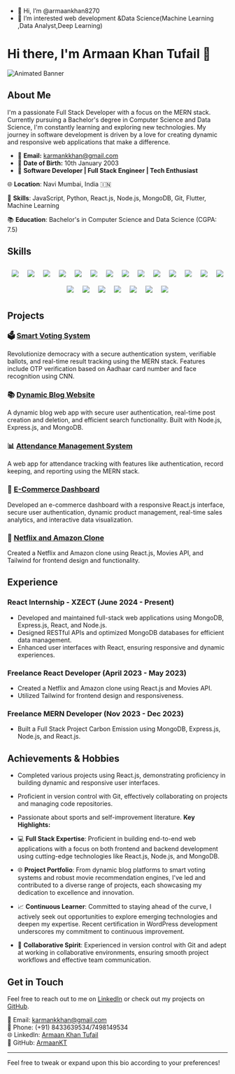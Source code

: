 
- 👋 Hi, I’m @armaankhan8270
- 👀 I’m interested web development &Data Science(Machine Learning ,Data Analyst,Deep Learning)




# Hi there, I'm Armaan Khan Tufail 👋

![Animated Banner](https://media.giphy.com/media/l0HlTy9x8FZo0XO1i/giphy.gif)

## About Me

I'm a passionate Full Stack Developer with a focus on the MERN stack. Currently pursuing a Bachelor's degree in Computer Science and Data Science, I'm constantly learning and exploring new technologies. My journey in software development is driven by a love for creating dynamic and responsive web applications that make a difference.

- 📧 **Email:** karmankkhan@gmail.com
- 📅 **Date of Birth:** 10th January 2003
- 🚀 **Software Developer | Full Stack Engineer | Tech Enthusiast**

🌐 **Location**: Navi Mumbai, India 🇮🇳

🔧 **Skills**: JavaScript, Python, React.js, Node.js, MongoDB, Git, Flutter, Machine Learning

📚 **Education**: Bachelor's in Computer Science and Data Science (CGPA: 7.5)

## Skills


<div class="skills-container" style="display: flex; flex-wrap: wrap; justify-content: center; align-items: center; margin-top: 20px;">
  <img src="https://img.shields.io/badge/C++-00599C?style=for-the-badge&logo=c%2B%2B&logoColor=white" class="rotate" style="animation: rotate 5s linear infinite; margin: 10px;">
  <img src="https://img.shields.io/badge/JavaScript-F7DF1E?style=for-the-badge&logo=javascript&logoColor=black" class="bounce" style="animation: bounce 2s infinite; margin: 10px;">
  <img src="https://img.shields.io/badge/Python-3776AB?style=for-the-badge&logo=python&logoColor=white" class="pulse" style="animation: pulse 1s infinite; margin: 10px;">
  <img src="https://img.shields.io/badge/Java-007396?style=for-the-badge&logo=java&logoColor=white" class="rotate" style="animation: rotate 5s linear infinite; margin: 10px;">
  <img src="https://img.shields.io/badge/HTML5-E34F26?style=for-the-badge&logo=html5&logoColor=white" class="bounce" style="animation: bounce 2s infinite; margin: 10px;">
  <img src="https://img.shields.io/badge/CSS3-1572B6?style=for-the-badge&logo=css3&logoColor=white" class="pulse" style="animation: pulse 1s infinite; margin: 10px;">
  <img src="https://img.shields.io/badge/React-61DAFB?style=for-the-badge&logo=react&logoColor=black" class="rotate" style="animation: rotate 5s linear infinite; margin: 10px;">
  <img src="https://img.shields.io/badge/Git-F05032?style=for-the-badge&logo=git&logoColor=white" class="bounce" style="animation: bounce 2s infinite; margin: 10px;">
  <img src="https://img.shields.io/badge/Tailwind%20CSS-38B2AC?style=for-the-badge&logo=tailwind-css&logoColor=white" class="pulse" style="animation: pulse 1s infinite; margin: 10px;">
  <img src="https://img.shields.io/badge/Node.js-339933?style=for-the-badge&logo=nodedotjs&logoColor=white" class="rotate" style="animation: rotate 5s linear infinite; margin: 10px;">
  <img src="https://img.shields.io/badge/Express.js-000000?style=for-the-badge&logo=express&logoColor=white" class="bounce" style="animation: bounce 2s infinite; margin: 10px;">
  <img src="https://img.shields.io/badge/REST%20API-00599C?style=for-the-badge&logo=apachespark&logoColor=white" class="pulse" style="animation: pulse 1s infinite; margin: 10px;">
  <img src="https://img.shields.io/badge/MongoDB-47A248?style=for-the-badge&logo=mongodb&logoColor=white" class="rotate" style="animation: rotate 5s linear infinite; margin: 10px;">
  <img src="https://img.shields.io/badge/Firebase-FFCA28?style=for-the-badge&logo=firebase&logoColor=black" class="bounce" style="animation: bounce 2s infinite; margin: 10px;">
  <img src="https://img.shields.io/badge/MySQL-4479A1?style=for-the-badge&logo=mysql&logoColor=white" class="pulse" style="animation: pulse 1s infinite; margin: 10px;">
  <img src="https://img.shields.io/badge/Excel-217346?style=for-the-badge&logo=microsoftexcel&logoColor=white" class="rotate" style="animation: rotate 5s linear infinite; margin: 10px;">
  <img src="https://img.shields.io/badge/Tableau-E97627?style=for-the-badge&logo=tableau&logoColor=white" class="bounce" style="animation: bounce 2s infinite; margin: 10px;">
  <img src="https://img.shields.io/badge/Machine%20Learning-007ACC?style=for-the-badge&logo=python&logoColor=white" class="pulse" style="animation: pulse 1s infinite; margin: 10px;">
  <img src="https://img.shields.io/badge/React%20Hooks-61DAFB?style=for-the-badge&logo=react&logoColor=black" class="rotate" style="animation: rotate 5s linear infinite; margin: 10px;">
  <img src="https://img.shields.io/badge/React%20Router-CA4245?style=for-the-badge&logo=react-router&logoColor=white" class="bounce" style="animation: bounce 2s infinite; margin: 10px;">
  <img src="https://img.shields.io/badge/Context%20API-61DAFB?style=for-the-badge&logo=react&logoColor=black" class="pulse" style="animation: pulse 1s infinite; margin: 10px;">
</div>


## Projects

### 🗳️ [Smart Voting System](smartevoting.netlify.app)
Revolutionize democracy with a secure authentication system, verifiable ballots, and real-time result tracking using the MERN stack. Features include OTP verification based on Aadhaar card number and face recognition using CNN.

### 📚 [Dynamic Blog Website](https://armaanblog.netlify.app/)
A dynamic blog web app with secure user authentication, real-time post creation and deletion, and efficient search functionality. Built with Node.js, Express.js, and MongoDB.

### 📊 [Attendance Management System](https://attendance8270.netlify.app/)
A web app for attendance tracking with features like authentication, record keeping, and reporting using the MERN stack.

### 🛒 [E-Commerce Dashboard](https://github.com/armaankhan8270/dashBoard)
Developed an e-commerce dashboard with a responsive React.js interface, secure user authentication, dynamic product management, real-time sales analytics, and interactive data visualization.

### 🎥 [Netflix and Amazon Clone](https://github.com/armaankhan8270/Netflix-Clone)
Created a Netflix and Amazon clone using React.js, Movies API, and Tailwind for frontend design and functionality.

## Experience

### React Internship - XZECT (June 2024 - Present)
- Developed and maintained full-stack web applications using MongoDB, Express.js, React, and Node.js.
- Designed RESTful APIs and optimized MongoDB databases for efficient data management.
- Enhanced user interfaces with React, ensuring responsive and dynamic experiences.

### Freelance React Developer (April 2023 - May 2023)
- Created a Netflix and Amazon clone using React.js and Movies API.
- Utilized Tailwind for frontend design and responsiveness.

### Freelance MERN Developer (Nov 2023 - Dec 2023)
- Built a Full Stack Project Carbon Emission using MongoDB, Express.js, Node.js, and React.js.

## Achievements & Hobbies
- Completed various projects using React.js, demonstrating proficiency in building dynamic and responsive user interfaces.
- Proficient in version control with Git, effectively collaborating on projects and managing code repositories.
- Passionate about sports and self-improvement literature.
**Key Highlights:**

- 💻 **Full Stack Expertise**: Proficient in building end-to-end web applications with a focus on both frontend and backend development using cutting-edge technologies like React.js, Node.js, and MongoDB.

- 🌐 **Project Portfolio**: From dynamic blog platforms to smart voting systems and robust movie recommendation engines, I've led and contributed to a diverse range of projects, each showcasing my dedication to excellence and innovation.

- 📈 **Continuous Learner**: Committed to staying ahead of the curve, I actively seek out opportunities to explore emerging technologies and deepen my expertise. Recent certification in WordPress development underscores my commitment to continuous improvement.

- 🤝 **Collaborative Spirit**: Experienced in version control with Git and adept at working in collaborative environments, ensuring smooth project workflows and effective team communication.
## Get in Touch

Feel free to reach out to me on [LinkedIn](https://www.linkedin.com/in/armaankhan) or check out my projects on [GitHub](https://github.com/armaankhan8270).

<style>
@keyframes rotate {
  0% { transform: rotate(0deg); }
  100% { transform: rotate(360deg); }
}

@keyframes bounce {
  0%, 20%, 50%, 80%, 100% { transform: translateY(0); }
  40% { transform: translateY(-30px); }
  60% { transform: translateY(-15px); }
}

@keyframes pulse {
  0% { transform: scale(1); }
  50% { transform: scale(1.1); }
  100% { transform: scale(1); }
}
</style>


📧 Email: karmankkhan@gmail.com  
📱 Phone: (+91) 8433639534/7498149534  
🌐 LinkedIn: [Armaan Khan Tufail](https://github.com/armaankhan8270)  
📁 GitHub: [ArmaanKT](https://github.com/armaankhan8270)  

---

Feel free to tweak or expand upon this bio according to your preferences!
